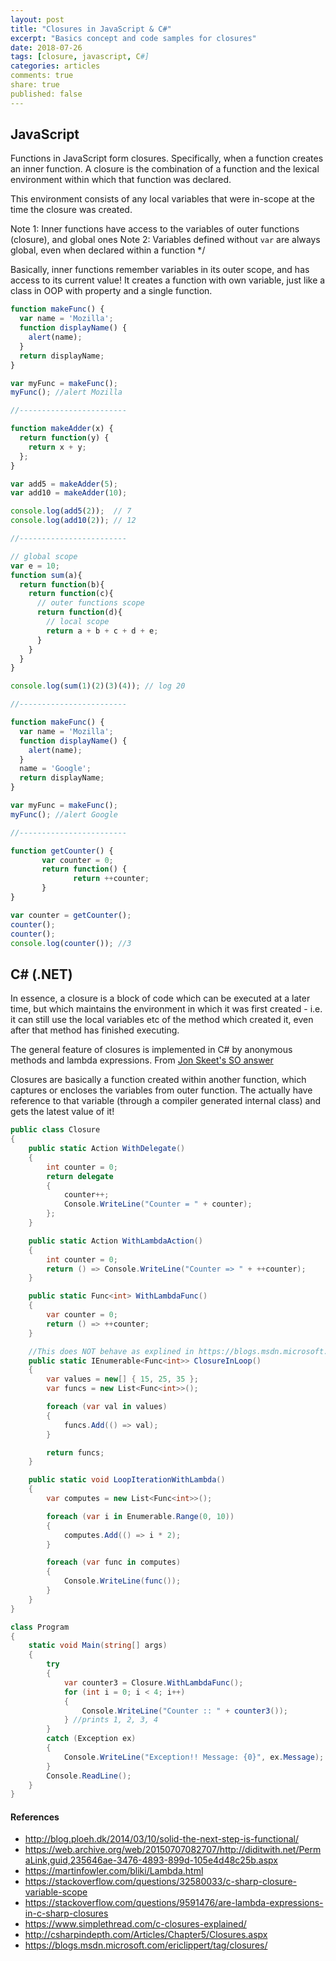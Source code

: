 ```yaml
---
layout: post
title: "Closures in JavaScript & C#"
excerpt: "Basics concept and code samples for closures"
date: 2018-07-26
tags: [closure, javascript, C#]
categories: articles
comments: true
share: true
published: false
---
```


## JavaScript

Functions in JavaScript form closures. Specifically, when a function creates an inner function.
A closure is the combination of a function and the lexical environment within which that function was declared.

This environment consists of any local variables that were in-scope at the time the closure was created. 

Note 1: Inner functions have access to the variables of outer functions (closure), and global ones
Note 2: Variables defined without `var` are always global, even when declared within a function */

Basically, inner functions remember variables in its outer scope, and has access to its current value!
It creates a function with own variable, just like a class in OOP with property and a single function.

```javascript
function makeFunc() {
  var name = 'Mozilla';
  function displayName() {
    alert(name);
  }
  return displayName;
}

var myFunc = makeFunc();
myFunc(); //alert Mozilla

//------------------------

function makeAdder(x) {
  return function(y) {
    return x + y;
  };
}

var add5 = makeAdder(5);
var add10 = makeAdder(10);

console.log(add5(2));  // 7
console.log(add10(2)); // 12

//------------------------

// global scope
var e = 10;
function sum(a){
  return function(b){
    return function(c){
      // outer functions scope
      return function(d){
        // local scope
        return a + b + c + d + e;
      }
    }
  }
}

console.log(sum(1)(2)(3)(4)); // log 20

//------------------------

function makeFunc() {
  var name = 'Mozilla';
  function displayName() {
    alert(name);
  }
  name = 'Google';
  return displayName;  
}

var myFunc = makeFunc();
myFunc(); //alert Google

//------------------------

function getCounter() {
       var counter = 0;
       return function() {
              return ++counter;
       }
}

var counter = getCounter();
counter();
counter();
console.log(counter()); //3
```

## C# (.NET)

In essence, a closure is a block of code which can be executed at a later time, but which maintains the environment in which it was first created - i.e. it can still use the local variables etc of the method which created it, even after that method has finished executing.

The general feature of closures is implemented in C# by anonymous methods and lambda expressions. From [Jon Skeet's SO answer](https://stackoverflow.com/questions/428617/what-are-closures-in-net)

Closures are basically a function created within another function, which captures or encloses the variables from outer function. The actually have reference to that variable (through a compiler generated internal class) and gets the latest value of it!

```cs
public class Closure
{
    public static Action WithDelegate()
    {
        int counter = 0;
        return delegate
        {
            counter++;
            Console.WriteLine("Counter = " + counter);
        };
    }

    public static Action WithLambdaAction()
    {
        int counter = 0;
        return () => Console.WriteLine("Counter => " + ++counter);
    }

    public static Func<int> WithLambdaFunc()
    {
        var counter = 0;
        return () => ++counter;
    }

    //This does NOT behave as explined in https://blogs.msdn.microsoft.com/ericlippert/2009/11/12/closing-over-the-loop-variable-considered-harmful/
    public static IEnumerable<Func<int>> ClosureInLoop()
    {
        var values = new[] { 15, 25, 35 };
        var funcs = new List<Func<int>>();

        foreach (var val in values)
        {
            funcs.Add(() => val);
        }

        return funcs;
    }

    public static void LoopIterationWithLambda()
    {
        var computes = new List<Func<int>>();

        foreach (var i in Enumerable.Range(0, 10))
        {
            computes.Add(() => i * 2);
        }

        foreach (var func in computes)
        {
            Console.WriteLine(func());
        }
    }
}

class Program
{
    static void Main(string[] args)
    {
        try
        {
            var counter3 = Closure.WithLambdaFunc();
            for (int i = 0; i < 4; i++)
            {
                Console.WriteLine("Counter :: " + counter3());
            } //prints 1, 2, 3, 4
        }
        catch (Exception ex)
        {
            Console.WriteLine("Exception!! Message: {0}", ex.Message);
        }
        Console.ReadLine();
    }
}
```

#### References

* http://blog.ploeh.dk/2014/03/10/solid-the-next-step-is-functional/
* https://web.archive.org/web/20150707082707/http://diditwith.net/PermaLink,guid,235646ae-3476-4893-899d-105e4d48c25b.aspx
* https://martinfowler.com/bliki/Lambda.html
* https://stackoverflow.com/questions/32580033/c-sharp-closure-variable-scope
* https://stackoverflow.com/questions/9591476/are-lambda-expressions-in-c-sharp-closures
* https://www.simplethread.com/c-closures-explained/
* http://csharpindepth.com/Articles/Chapter5/Closures.aspx
* https://blogs.msdn.microsoft.com/ericlippert/tag/closures/